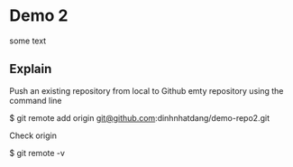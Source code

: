 # Demo 2

some text

## Explain

Push an existing repository from local to Github emty repository using the command line

$ git remote add origin git@github.com:dinhnhatdang/demo-repo2.git

Check origin

$ git remote -v
